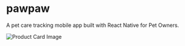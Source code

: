 # pawpaw
A pet care tracking mobile app built with React Native for Pet Owners.

![Product Card Image](https://user-images.githubusercontent.com/42818330/169622845-799aa8dd-14b3-4fa4-888e-e7e89785ca0c.png)



<!-- ![Group 164](https://user-images.githubusercontent.com/42818330/168181427-643af0f4-70a1-4d3b-9177-161573605074.png) -->
